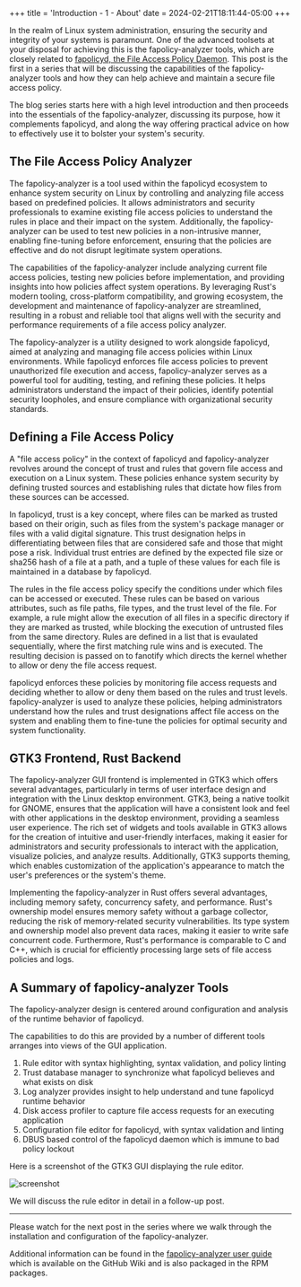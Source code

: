 +++
title = 'Introduction - 1 - About'
date = 2024-02-21T18:11:44-05:00
+++

In the realm of Linux system administration, ensuring the security and integrity of your systems is paramount. One of
the advanced toolsets at your disposal for achieving this is the fapolicy-analyzer tools, which are closely related
to [fapolicyd, the File Access Policy Daemon](https://github.com/linux-application-whitelisting/fapolicyd). This post is
the first in a series that will be discussing the capabilities of the fapolicy-analyzer tools and how they can help
achieve and maintain a secure file access policy.

The blog series starts here with a high level introduction and then proceeds into the essentials of the
fapolicy-analyzer, discussing its purpose, how it complements fapolicyd, and along the way offering practical advice on
how to effectively use it to bolster your system's security.

## The File Access Policy Analyzer

The fapolicy-analyzer is a tool used within the fapolicyd ecosystem to enhance system security on Linux by controlling
and analyzing file access based on predefined policies. It allows administrators and security professionals to examine
existing file access policies to understand the rules in place and their impact on the system. Additionally, the
fapolicy-analyzer can be used to test new policies in a non-intrusive manner, enabling fine-tuning before enforcement,
ensuring that the policies are effective and do not disrupt legitimate system operations.

The capabilities of the fapolicy-analyzer include analyzing current file access policies, testing new policies before
implementation, and providing insights into how policies affect system operations. By leveraging Rust's modern tooling,
cross-platform compatibility, and growing ecosystem, the development and maintenance of fapolicy-analyzer are
streamlined, resulting in a robust and reliable tool that aligns well with the security and performance requirements of
a file access policy analyzer.

The fapolicy-analyzer is a utility designed to work alongside fapolicyd, aimed at analyzing and managing file access
policies within Linux environments. While fapolicyd enforces file access policies to prevent unauthorized file execution
and access, fapolicy-analyzer serves as a powerful tool for auditing, testing, and refining these policies. It helps
administrators understand the impact of their policies, identify potential security loopholes, and ensure compliance
with organizational security standards.

## Defining a File Access Policy

A "file access policy" in the context of fapolicyd and fapolicy-analyzer revolves around the concept of trust and rules
that govern file access and execution on a Linux system. These policies enhance system security by defining trusted
sources and establishing rules that dictate how files from these sources can be accessed.

In fapolicyd, trust is a key concept, where files can be marked as trusted based on their origin, such as files from the
system's package manager or files with a valid digital signature. This trust designation helps in differentiating
between files that are considered safe and those that might pose a risk. Individual trust entries are defined by the
expected file size or sha256 hash of a file at a path, and a tuple of these values for each file is maintained in a
database by fapolicyd.

The rules in the file access policy specify the conditions under which files can be accessed or executed. These rules
can be based on various attributes, such as file paths, file types, and the trust level of the file. For example, a rule
might allow the execution of all files in a specific directory if they are marked as trusted, while blocking the
execution of untrusted files from the same directory. Rules are defined in a list that is evaulated sequentially, where
the first matching rule wins and is executed. The resulting decision is passed on to fanotify which directs the kernel
whether to allow or deny the file access request.

fapolicyd enforces these policies by monitoring file access requests and deciding whether to allow or deny them based on
the rules and trust levels. fapolicy-analyzer is used to analyze these policies, helping administrators understand how
the rules and trust designations affect file access on the system and enabling them to fine-tune the policies for
optimal security and system functionality.

## GTK3 Frontend, Rust Backend

The fapolicy-analyzer GUI frontend is implemented in GTK3 which offers several advantages, particularly in terms of user
interface design and integration with the Linux desktop environment. GTK3, being a native toolkit for GNOME, ensures
that the application will have a consistent look and feel with other applications in the desktop environment, providing
a seamless user experience. The rich set of widgets and tools available in GTK3 allows for the creation of intuitive and
user-friendly interfaces, making it easier for administrators and security professionals to interact with the
application, visualize policies, and analyze results. Additionally, GTK3 supports theming, which enables customization
of the application's appearance to match the user's preferences or the system's theme.

Implementing the fapolicy-analyzer in Rust offers several advantages, including memory safety, concurrency safety, and
performance. Rust's ownership model ensures memory safety without a garbage collector, reducing the risk of
memory-related security vulnerabilities. Its type system and ownership model also prevent data races, making it easier
to write safe concurrent code. Furthermore, Rust's performance is comparable to C and C++, which is crucial for
efficiently processing large sets of file access policies and logs.

## A Summary of fapolicy-analyzer Tools

The fapolicy-analyzer design is centered around configuration and analysis of the runtime behavior of fapolicyd.

The capabilities to do this are provided by a number of different tools arranges into views of the GUI application.

1. Rule editor with syntax highlighting, syntax validation, and policy linting
2. Trust database manager to synchronize what fapolicyd believes and what exists on disk
3. Log analyzer provides insight to help understand and tune fapolicyd runtime behavior
4. Disk access profiler to capture file access requests for an executing application
5. Configuration file editor for fapolicyd, with syntax validation and linting
6. DBUS based control of the fapolicyd daemon which is immune to bad policy lockout

Here is a screenshot of the GTK3 GUI displaying the rule editor.

![screenshot](https://github.com/ctc-oss/fapolicy-analyzer/wiki/site/daemon-menu.png)

We will discuss the rule editor in detail in a follow-up post.

---

Please watch for the next post in the series where we walk through the installation and configuration of the
fapolicy-analyzer.

Additional information can be found in
the [fapolicy-analyzer user guide](https://github.com/ctc-oss/fapolicy-analyzer/wiki/User-Guide) which is available on
the GitHub Wiki and is also packaged in the RPM packages.
